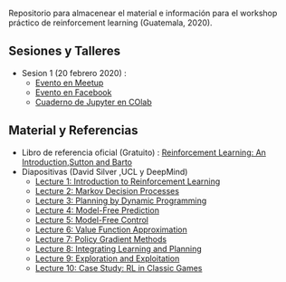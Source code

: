 Repositorio para almacenear el material e información para el workshop práctico de reinforcement learning (Guatemala, 2020).


## Sesiones y Talleres

* Sesion 1 (20 febrero 2020) :
	* [Evento en Meetup](https://www.meetup.com/es-ES/Inteligencia-Artificial-Guatemala/events/268539264/?_xtd=gatlbWFpbF9jbGlja9oAJDRmZTEwYTUxLWMwMDMtNDE2Ny05MDI3LTQ2YWY1MGVhMzU1NQ)
	* [Evento en Facebook](https://www.facebook.com/events/2981181955239843/)
	* [Cuaderno de Jupyter en COlab](https://colab.research.google.com/drive/1eqNIVQTMRp5kbhkNOoi120BtXydoBzaf) 

## Material y Referencias

* Libro de referencia oficial (Gratuito) : [Reinforcement Learning: An Introduction,Sutton and Barto](http://incompleteideas.net/book/RLbook2018.pdf)
* Diapositivas (David Silver ,UCL y DeepMind)
	* [Lecture 1: Introduction to Reinforcement Learning](http://www0.cs.ucl.ac.uk/staff/d.silver/web/Teaching_files/intro_RL.pdf)
	* [Lecture 2: Markov Decision Processes](http://www0.cs.ucl.ac.uk/staff/d.silver/web/Teaching_files/MDP.pdf)
	* [Lecture 3: Planning by Dynamic Programming](http://www0.cs.ucl.ac.uk/staff/d.silver/web/Teaching_files/DP.pdf)
	* [Lecture 4: Model-Free Prediction](http://www0.cs.ucl.ac.uk/staff/d.silver/web/Teaching_files/MC-TD.pdf)
	* [Lecture 5: Model-Free Control](http://www0.cs.ucl.ac.uk/staff/d.silver/web/Teaching_files/control.pdf)
	* [Lecture 6: Value Function Approximation](http://www0.cs.ucl.ac.uk/staff/d.silver/web/Teaching_files/FA.pdf)
	* [Lecture 7: Policy Gradient Methods](http://www0.cs.ucl.ac.uk/staff/d.silver/web/Teaching_files/pg.pdf)
	* [Lecture 8: Integrating Learning and Planning](http://www0.cs.ucl.ac.uk/staff/d.silver/web/Teaching_files/dyna.pdf)
	* [Lecture 9: Exploration and Exploitation](http://www0.cs.ucl.ac.uk/staff/d.silver/web/Teaching_files/XX.pdf)
	* [Lecture 10: Case Study: RL in Classic Games](http://www0.cs.ucl.ac.uk/staff/d.silver/web/Teaching_files/games.pdf)